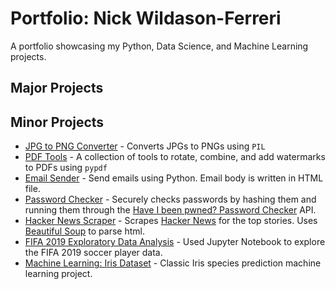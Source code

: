 # Portfolio: Nick Wildason-Ferreri
A portfolio showcasing my Python, Data Science, and Machine Learning projects.

## Major Projects

## Minor Projects
* [JPG to PNG Converter](https://github.com/nwferreri/JPG-to-PNG-converter) - Converts JPGs to PNGs using `PIL`
* [PDF Tools](https://github.com/nwferreri/PDF-tools) - A collection of tools to rotate, combine, and add watermarks to PDFs using `pypdf`
* [Email Sender](https://github.com/nwferreri/email-sender) - Send emails using Python.  Email body is written in HTML file.
* [Password Checker](https://github.com/nwferreri/password-checker) - Securely checks passwords by hashing them and running them through the [Have I been pwned? Password Checker](https://haveibeenpwned.com/Passwords) API.
* [Hacker News Scraper](https://github.com/nwferreri/hacker-news-scraper) - Scrapes [Hacker News](https://news.ycombinator.com/news) for the top stories.  Uses [Beautiful Soup](https://www.crummy.com/software/BeautifulSoup/bs4/doc/) to parse html.
* [FIFA 2019 Exploratory Data Analysis](https://github.com/nwferreri/fifa19-eda) - Used Jupyter Notebook to explore the FIFA 2019 soccer player data.
* [Machine Learning: Iris Dataset](https://github.com/nwferreri/ml-iris) - Classic Iris species prediction machine learning project.

